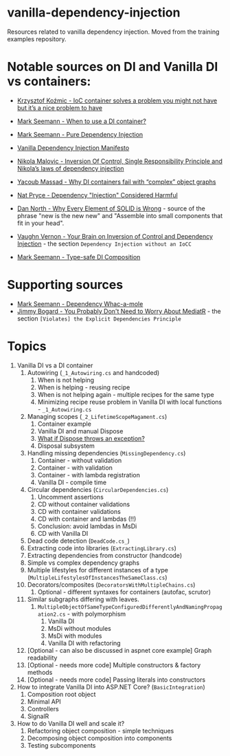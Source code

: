 # vanilla-dependency-injection
Resources related to vanilla dependency injection. Moved from the training examples repository.

# Notable sources on DI and Vanilla DI vs containers:

* [Krzysztof Koźmic - IoC container solves a problem you might not have but it’s a nice problem to have](https://kozmic.net/2012/10/23/ioc-container-solves-a-problem-you-might-not-have-but-its-a-nice-problem-to-have/)

* [Mark Seemann - When to use a DI container?](https://blog.ploeh.dk/2012/11/06/WhentouseaDIContainer/)
* [Mark Seemann - Pure Dependency Injection](https://blog.ploeh.dk/2014/06/10/pure-di/)
* [Vanilla Dependency Injection Manifesto](https://github.com/vanilla-manifesto/vanilla-di-manifesto)
* [Nikola Malovic - Inversion Of Control, Single Responsibility Principle and Nikola’s laws of dependency injection](https://vuscode.wordpress.com/2009/10/16/inversion-of-control-single-responsibility-principle-and-nikola-s-laws-of-dependency-injection/)
* [Yacoub Massad - Why DI containers fail with “complex” object graphs]( https://criticalsoftwareblog.com/2015/08/23/why-di-containers-fail-with-complex-object-graphs/)
* [Nat Pryce - Dependency "Injection" Considered Harmful](http://www.natpryce.com/articles/000783.html)
* [Dan North - Why Every Element of SOLID is Wrong](https://speakerdeck.com/tastapod/why-every-element-of-solid-is-wrong) - source of the phrase "new is the new new" and "Assemble into small components that fit in your head".
* [Vaughn Vernon - 
Your Brain on Inversion of Control and Dependency Injection](https://kalele.io/your-brain-on-inversion-of-control-and-dependency-injection/) - the section `Dependency Injection without an IoCC`

* [Mark Seemann - Type-safe DI Composition](https://blog.ploeh.dk/2022/01/10/type-safe-di-composition/)

# Supporting sources

* [Mark Seemann - Dependency Whac-a-mole](https://blog.ploeh.dk/2023/10/02/dependency-whac-a-mole/)
* [Jimmy Bogard - You Probably Don't Need to Worry About MediatR](https://www.jimmybogard.com/you-probably-dont-need-to-worry-about-mediatr/) - the section `[Violates] the Explicit Dependencies Principle`


# Topics

1. Vanilla DI vs a DI container
    1. Autowiring (`_1_Autowiring.cs` and handcoded)
        1. When is not helping
        1. When is helping - reusing recipe
        1. When is not helping again - multiple recipes for the same type
        1. Minimizing recipe reuse problem in Vanilla DI with local functions - `_1_Autowiring.cs`
    1. Managing scopes (`_2_LifetimeScopeMagament.cs`)
        1. Container example
        1. Vanilla DI and manual Dispose
        1. [What if Dispose throws an exception?](https://learn.microsoft.com/en-us/dotnet/fundamentals/code-analysis/quality-rules/ca1065#dispose-methods)
        1. Disposal subsystem
    1. Handling missing dependencies (`MissingDependency.cs`)
        1. Container - without validation
        1. Container - with validation
        1. Container - with lambda registration
        1. Vanilla DI - compile time
    1. Circular dependencies (`CircularDependencies.cs`)
        1. Uncomment assertions
        1. CD without container validations
        1. CD with container validations
        1. CD with container and lambdas (!!)
        1. Conclusion: avoid lambdas in MsDi
        1. CD with Vanilla DI
    1. Dead code detection (`DeadCode.cs_`)
    1. Extracting code into libraries (`ExtractingLibrary.cs`)
    1. Extracting dependencies from constructor (handcode)
    1. Simple vs complex dependency graphs
    1. Multiple lifestyles for different instances of a type (`MultipleLifestylesOfInstancesTheSameClass.cs`)
    1. Decorators/composites (`DecoratorsWithMultipleChains.cs`)
        1. Optional - different syntaxes for containers (autofac, scrutor)
    1. Similar subgraphs differing with leaves.
        1. `MultipleObjectOfSameTypeConfiguredDifferentlyAndNamingPropagation2.cs` - with polymorphism
            1. Vanilla DI
            1. MsDi without modules
            1. MsDi with modules
            1. Vanilla DI with refactoring
    1. [Optional - can also be discussed in aspnet core example] Graph readability
    1. [Optional - needs more code] Multiple constructors & factory methods
    1. [Optional - needs more code] Passing literals into constructors
1. How to integrate Vanilla DI into ASP.NET Core? (`BasicIntegration`)
    1. Composition root object
    1. Minimal API
    1. Controllers
    1. SignalR
1. How to do Vanilla DI well and scale it?
    1. Refactoring object composition - simple techniques
    1. Decomposing object composition into components
    1. Testing subcomponents

